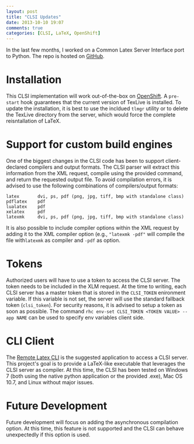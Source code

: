 ```yaml
---
layout: post
title: "CLSI Updates"
date: 2013-10-10 19:07
comments: true
categories: [CLSI, LaTeX, OpenShift]
---
```


In the last few months, I worked on a Common Latex Server Interface
port to Python. The repo is hosted on
[GitHub](http://github.com/pacbard/clsipy).

# Installation
This CLSI implementation will work out-of-the-box on
[OpenShift](http://openshift.com). A ```pre-start``` hook guarantees that the
current version of TexLive is installed. To update the installation, it is best
to use the incldued ```tlmgr``` utility or to delete the TexLive directory from
the server, which would force the complete reisntallation of LaTeX.

# Support for custom build engines
One of the biggest changes in the CLSI code has been to support client-declared
compilers and output formats.  The CLSI parser will extract this information
from the XML request, compile using the provided command, and return the
requested output file. To avoid compilation errors, it is advised to use the
following combinations of compilers/output formats:

```
latex       dvi, ps, pdf (png, jpg, tiff, bmp with standalone class)
pdflatex    pdf
lualatex    pdf
xelatex     pdf
latexmk     dvi, ps, pdf (png, jpg, tiff, bmp with standalone class)
```

It is also possible to include compiler options within the XML request by adding
it to the XML compiler option (e.g., ```"latexmk -pdf"``` will compile the file
with```latexmk``` as compiler and ```-pdf``` as option.

# Tokens
Authorized users will have to use a token to access the CLSI server. The token
needs to be included in the XLM request. At the time to writing, each CLSI
server has a master token that is stored in the ```CLSI_TOKEN``` enironment
variable. If this variable is not set, the server will use the standard fallback
token (```clsi_token```). For security reasons, it is advised to setup a token
as soon as possible. The command ```rhc env-set CLSI_TOKEN <TOKEN VALUE> --app NAME```
can be used to specify env variables client side.

# CLI Client
The [Remote Latex CLI](http://pacbard.github.io/RLatex) is the suggested
application to access a CLSI server. This project's goal is to
provide a LaTeX-like executable that leverages the CLSI server as compiler.
At this time, the CLSI has been tested on Windows 7 (both using the native
python application or the provided .exe), Mac OS 10.7, and Linux without major
issues.

# Future Development
Future development will focus on adding the asynchronous compilation option. At
this time, this feature is not supported and the CLSI can behave unexpectedly if
this option is used.
